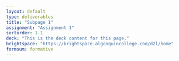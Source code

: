 ```yaml
---
layout: default
type: deliverables
title: "Subpage 1"
assignment: "Assignment 1"
sortorder: 1.1
deck: "This is the deck content for this page."
brightspace: "https://brightspace.algonquincollege.com/d2l/home"
formsum: formative
---
```

